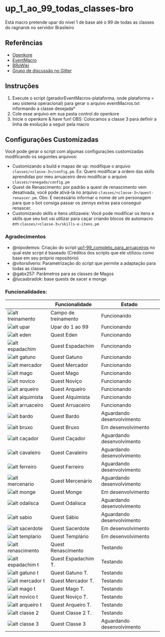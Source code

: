 # up_1_ao_99_todas_classes-bro
Está macro pretende upar do nível 1 de base até o 99 de todas as classes do ragnarok no servidor Brasileiro

## Referências
- [Openkore](http://openkore.com/index.php/Main_Page)
- [EventMacro](http://openkore.com/index.php/EventMacro)
- [BRoWiki](http://browiki.org/wiki/P%C3%A1gina_principal)
- [Grupo de discussão no Gitter](https://gitter.im/eventMacro-up-todas-as-classes/Lobby)

## Instruções
1. Execute o script (geradorEventMacros-plataforma, onde plataforma = seu sistema operacional) para gerar o arquivo eventMacros.txt informando a classe desejada*
2. Cole esse arquivo em sua pasta control do openkore
3. Inicie o openkore & have fun!
OBS: Colocamos a classe 3 para definir a linha de evolução a seguir pela macro

## Configurações Customizadas
Você pode gerar o script com algumas configurações customizadas modificando os seguintes arquivos:
- Customizando a build e mapas de up: modifique o arquivo `classes/<classe-3>/config.pm`. Ex: Quero modificar a ordem das skills aprendidas por meu arruaceiro devo modificar o arquivo `classes/renegado/config.pm`
- Quest de Renascimento: por padrão a quest de renascimento vem desativada, você pode ativá-la no arquivo `classes/<classe-3>/quest-renascer.pm`. Obs: É necessário informar o nome de um personagem para que o bot consiga passar os zennys extras para conseguir renascer.
- Customizando skills e itens utilizaveis: Você pode modificar os itens e skills que seu bot vai utilizar para caçar criando blocos de automacro em `classes/<classe-3>/skills-e-itens.pm`

### Agradecimentos
- @nipodemos: Criação do script [up1-99_completo_para_arruaceiros](https://github.com/Nipodemos/up1-99_completo_para_arrauceiros) no qual este script é baseado (Créditos dos scripts que ele utilizou como base em seu próprio repositório)
- @vitorsilverio: Parametrização do script que permite a adaptação para todas as classes
- @gabx257: Parâmetros para as classes de Magos
- @lucasbradok: base quests de sacer e monge
  

### Funcionalidades:
|| Funcionalidade | Estado |
|-|----------------|--------|
|![alt treinamento](http://browiki.org/images/9/97/Aprendizespartyicn.png)|Campo de treinamento|Funcionando|
|![alt upar](https://static.divine-pride.net/images/mobs/png/1002.png)|Upar do 1 ao 99|Funcionando|
|![alt eden](http://static.divine-pride.net/images/items/item/22508.png)|Quest Eden|Funcionando|
|![alt espadachim](http://browiki.org/images/7/77/Espadachinspartyicn.png)|Quest Espadachim|Funcionando|
|![alt gatuno](http://browiki.org/images/0/01/Gatunospartyicn.png)|Quest Gatuno|Funcionando|
|![alt mercador](http://browiki.org/images/c/c0/Mercadorespartyicn.png)|Quest Mercador|Funcionando|
|![alt mago](http://browiki.org/images/0/09/Magospartyicn.png)|Quest Mago|Funcionando|
|![alt novico](http://browiki.org/images/e/e3/Novi%C3%A7ospartyicn.png)|Quest Noviço|Funcionando|
|![alt arqueiro](http://browiki.org/images/5/53/Arqueirospartyicn.png)|Quest Arqueiro|Funcionando|
|![alt alquimista](http://browiki.org/images/1/11/Alquimistaspartyicn.png)|Quest Alquimista|Funcionando|
|![alt arruaceiro](http://browiki.org/images/4/4f/Arruaceirospartyicn.png)|Quest Arruaceiro|Funcionando|
|![alt bardo](http://browiki.org/images/5/5c/Bardospartyicn.png)|Quest Bardo|Aguardando desenvolvimento|
|![alt bruxo](http://browiki.org/images/f/fc/Bruxospartyicn.png)|Quest Bruxo|Em desenvolvimento|
|![alt caçador](http://browiki.org/images/2/21/Ca%C3%A7adorespartyicn.png)|Quest Caçador|Aguardando desenvolvimento|
|![alt cavaleiro](http://browiki.org/images/3/35/Cavaleirospartyicn.png)|Quest Cavaleiro|Aguardando desenvolvimento|
|![alt ferreiro](http://browiki.org/images/8/8d/Ferreirospartyicn.png)|Quest Ferreiro|Aguardando desenvolvimento|
|![alt mercenario](http://browiki.org/images/3/3f/Mercen%C3%A1riospartyicn.png)|Quest Mercenário|Aguardando desenvolvimento|
|![alt monge](http://browiki.org/images/0/02/Mongespartyicn.png)|Quest Monge|Em desenvolvimento|
|![alt odalisca](http://browiki.org/images/0/06/Odaliscaspartyicn.png)|Quest Odalisca|Aguardando desenvolvimento|
|![alt sabio](http://browiki.org/images/4/46/S%C3%A1biospartyicn.png)|Quest Sábio|Aguardando desenvolvimento|
|![alt sacerdote](http://browiki.org/images/1/1f/Sacerdotespartyicn.png)|Quest Sacerdote|Em desenvolvimento|
|![alt templario](http://browiki.org/images/8/8e/Templ%C3%A1riospartyicn.png)|Quest Templário|Em desenvolvimento|
|![alt renascimento](http://browiki.org/images/c/c7/Bt_quest.png)|Quest Renascimento|Testando|
|![alt espadachim t](http://browiki.org/images/7/77/Espadachinspartyicn.png)|Quest Espadachim T.|Testando|
|![alt gatuno t](http://browiki.org/images/0/01/Gatunospartyicn.png)|Quest Gatuno T.|Testando|
|![alt mercador t](http://browiki.org/images/c/c0/Mercadorespartyicn.png)|Quest Mercador T.|Testando|
|![alt mago t](http://browiki.org/images/0/09/Magospartyicn.png)|Quest Mago T.|Testando|
|![alt novico t](http://browiki.org/images/e/e3/Novi%C3%A7ospartyicn.png)|Quest Noviço T.|Testando|
|![alt arqueiro t](http://browiki.org/images/5/53/Arqueirospartyicn.png)|Quest Arqueiro T.|Testando|
|![alt classe 2](http://browiki.org/images/8/8f/Lordespartyicn.png)|Quest Classe 2 T.|Testando|
|![alt classe 3](http://browiki.org/images/7/7c/Cavaleiros_R%C3%BAnicospartyicn.png)|Quest Classe 3|Aguardando desenvolvimento|
